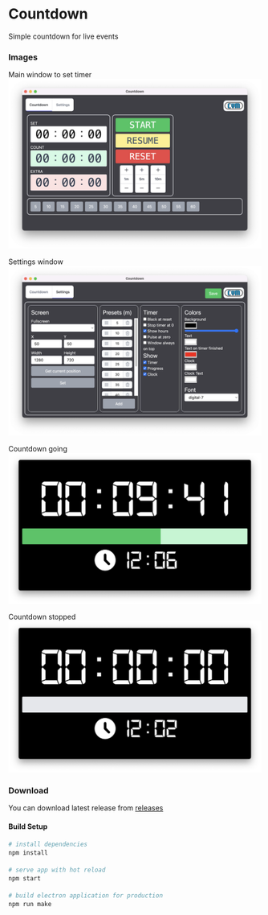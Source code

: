 # Countdown

Simple countdown for live events

### Images
Main window to set timer
![Main Window](./docs/images/main.png)

Settings window
![Setting Window](./docs/images/settings.png)

Countdown going
![Countdown Window going](./docs/images/countdown-going.png)

Countdown stopped
![Countdown Window stopped](./docs/images/countdown.png)

### Download

You can download latest release from [releases](https://github.com/CVMEventi/Countdown/releases)

#### Build Setup

``` bash
# install dependencies
npm install

# serve app with hot reload
npm start

# build electron application for production
npm run make
```

